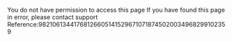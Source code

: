 You do not have permission to access this page If you have found this page in error, please contact support Reference:982106134417681266051415296710718745020034968299102359